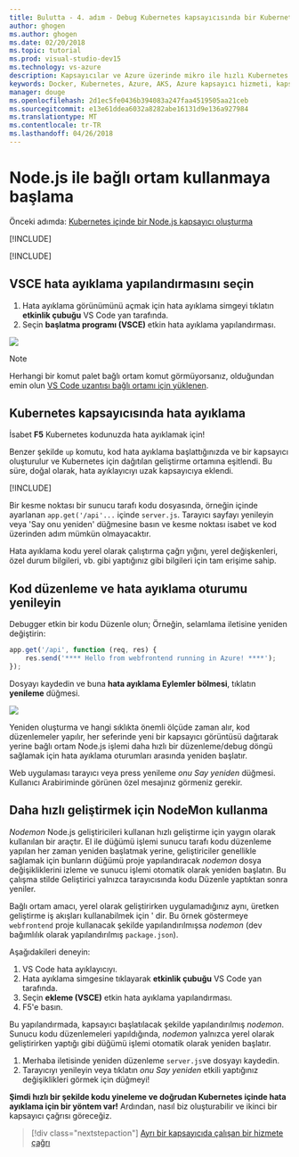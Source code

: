 ```yaml
---
title: Bulutta - 4. adım - Debug Kubernetes kapsayıcısında bir Kubernetes kullanarak kapsayıcıları ile bir Node.js geliştirme ortamı oluşturun | Microsoft Docs
author: ghogen
ms.author: ghogen
ms.date: 02/20/2018
ms.topic: tutorial
ms.prod: visual-studio-dev15
ms.technology: vs-azure
description: Kapsayıcılar ve Azure üzerinde mikro ile hızlı Kubernetes geliştirme
keywords: Docker, Kubernetes, Azure, AKS, Azure kapsayıcı hizmeti, kapsayıcıları
manager: douge
ms.openlocfilehash: 2d1ec5fe0436b394083a247faa4519505aa21ceb
ms.sourcegitcommit: e13e61ddea6032a8282abe16131d9e136a927984
ms.translationtype: MT
ms.contentlocale: tr-TR
ms.lasthandoff: 04/26/2018
---
```

# <a name="get-started-on-connected-environment-with-nodejs"></a>Node.js ile bağlı ortam kullanmaya başlama

Önceki adımda: [Kubernetes içinde bir Node.js kapsayıcı oluşturma](get-started-nodejs-03.md)

[!INCLUDE[](includes/debug-intro.md)]

[!INCLUDE[](includes/init-debug-assets-vscode.md)]


## <a name="select-the-vsce-debug-configuration"></a>VSCE hata ayıklama yapılandırmasını seçin
1. Hata ayıklama görünümünü açmak için hata ayıklama simgeyi tıklatın **etkinlik çubuğu** VS Code yan tarafında.
1. Seçin **başlatma programı (VSCE)** etkin hata ayıklama yapılandırması.

![](media/debug-configuration-nodejs.png)

> [!Note]
> Herhangi bir komut palet bağlı ortam komut görmüyorsanız, olduğundan emin olun [VS Code uzantısı bağlı ortamı için yüklenen](get-started-nodejs-01.md#get-kubernetes-debugging-for-vs-code).

## <a name="debug-the-container-in-kubernetes"></a>Kubernetes kapsayıcısında hata ayıklama
İsabet **F5** Kubernetes kodunuzda hata ayıklamak için!

Benzer şekilde `up` komutu, kod hata ayıklama başlattığınızda ve bir kapsayıcı oluşturulur ve Kubernetes için dağıtılan geliştirme ortamına eşitlendi. Bu süre, doğal olarak, hata ayıklayıcıyı uzak kapsayıcıya eklendi.

[!INCLUDE[](includes/tip-vscode-status-bar-url.md)]

Bir kesme noktası bir sunucu tarafı kodu dosyasında, örneğin içinde ayarlanan `app.get('/api'...` içinde `server.js`. Tarayıcı sayfayı yenileyin veya 'Say onu yeniden' düğmesine basın ve kesme noktası isabet ve kod üzerinden adım mümkün olmayacaktır.

Hata ayıklama kodu yerel olarak çalıştırma çağrı yığını, yerel değişkenleri, özel durum bilgileri, vb. gibi yaptığınız gibi bilgileri için tam erişime sahip.

## <a name="edit-code-and-refresh-the-debug-session"></a>Kod düzenleme ve hata ayıklama oturumu yenileyin
Debugger etkin bir kodu Düzenle olun; Örneğin, selamlama iletisine yeniden değiştirin:

```javascript
app.get('/api', function (req, res) {
    res.send('**** Hello from webfrontend running in Azure! ****');
});
```

Dosyayı kaydedin ve buna **hata ayıklama Eylemler bölmesi**, tıklatın **yenileme** düğmesi. 

![](media/debug-action-refresh-nodejs.png)

Yeniden oluşturma ve hangi sıklıkta önemli ölçüde zaman alır, kod düzenlemeler yapılır, her seferinde yeni bir kapsayıcı görüntüsü dağıtarak yerine bağlı ortam Node.js işlemi daha hızlı bir düzenleme/debug döngü sağlamak için hata ayıklama oturumları arasında yeniden başlatır.

Web uygulaması tarayıcı veya press yenileme *onu Say yeniden* düğmesi. Kullanıcı Arabiriminde görünen özel mesajınız görmeniz gerekir.


## <a name="use-nodemon-to-develop-even-faster"></a>Daha hızlı geliştirmek için NodeMon kullanma
*Nodemon* Node.js geliştiricileri kullanan hızlı geliştirme için yaygın olarak kullanılan bir araçtır. El ile düğümü işlemi sunucu tarafı kodu düzenleme yapılan her zaman yeniden başlatmak yerine, geliştiriciler genellikle sağlamak için bunların düğümü proje yapılandıracak *nodemon* dosya değişikliklerini izleme ve sunucu işlemi otomatik olarak yeniden başlatın. Bu çalışma stilde Geliştirici yalnızca tarayıcısında kodu Düzenle yaptıktan sonra yeniler.

Bağlı ortam amacı, yerel olarak geliştirirken uygulamadığınız aynı, üretken geliştirme iş akışları kullanabilmek için ' dir. Bu örnek göstermeye `webfrontend` proje kullanacak şekilde yapılandırılmışsa *nodemon* (dev bağımlılık olarak yapılandırılmış `package.json`).

Aşağıdakileri deneyin:
1. VS Code hata ayıklayıcıyı.
1. Hata ayıklama simgesine tıklayarak **etkinlik çubuğu** VS Code yan tarafında. 
1. Seçin **ekleme (VSCE)** etkin hata ayıklama yapılandırması.
1. F5'e basın.

Bu yapılandırmada, kapsayıcı başlatılacak şekilde yapılandırılmış *nodemon*. Sunucu kodu düzenlemeleri yapıldığında, *nodemon* yalnızca yerel olarak geliştirirken yaptığı gibi düğümü işlemi otomatik olarak yeniden başlatır. 
1. Merhaba iletisinde yeniden düzenleme `server.js`ve dosyayı kaydedin.
1. Tarayıcıyı yenileyin veya tıklatın *onu Say yeniden* etkili yaptığınız değişiklikleri görmek için düğmeyi!

**Şimdi hızlı bir şekilde kodu yineleme ve doğrudan Kubernetes içinde hata ayıklama için bir yöntem var!** Ardından, nasıl biz oluşturabilir ve ikinci bir kapsayıcı çağrısı göreceğiz.

> [!div class="nextstepaction"]
> [Ayrı bir kapsayıcıda çalışan bir hizmete çağrı](get-started-nodejs-05.md)

